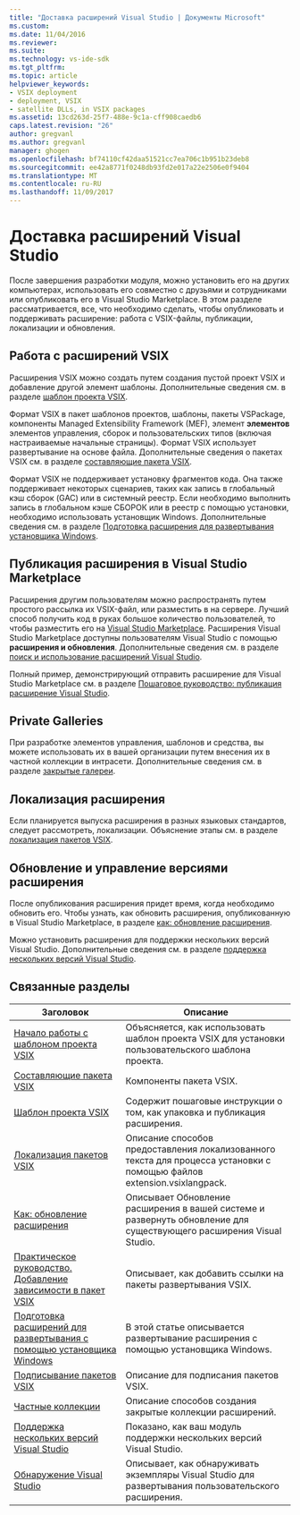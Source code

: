 ```yaml
---
title: "Доставка расширений Visual Studio | Документы Microsoft"
ms.custom: 
ms.date: 11/04/2016
ms.reviewer: 
ms.suite: 
ms.technology: vs-ide-sdk
ms.tgt_pltfrm: 
ms.topic: article
helpviewer_keywords:
- VSIX deployment
- deployment, VSIX
- satellite DLLs, in VSIX packages
ms.assetid: 13cd263d-25f7-488e-9c1a-cff908caedb6
caps.latest.revision: "26"
author: gregvanl
ms.author: gregvanl
manager: ghogen
ms.openlocfilehash: bf74110cf42daa51521cc7ea706c1b951b23deb8
ms.sourcegitcommit: ee42a8771f0248db93fd2e017a22e2506e0f9404
ms.translationtype: MT
ms.contentlocale: ru-RU
ms.lasthandoff: 11/09/2017
---
```

# <a name="shipping-visual-studio-extensions"></a>Доставка расширений Visual Studio
После завершения разработки модуля, можно установить его на других компьютерах, использовать его совместно с друзьями и сотрудниками или опубликовать его в Visual Studio Marketplace. В этом разделе рассматривается, все, что необходимо сделать, чтобы опубликовать и поддерживать расширение: работа с VSIX-файлы, публикации, локализации и обновления.  
  
## <a name="working-with-vsix-extensions"></a>Работа с расширений VSIX  
 Расширения VSIX можно создать путем создания пустой проект VSIX и добавление другой элемент шаблоны. Дополнительные сведения см. в разделе [шаблон проекта VSIX](../extensibility/vsix-project-template.md).  
  
 Формат VSIX в пакет шаблонов проектов, шаблоны, пакеты VSPackage, компоненты Managed Extensibility Framework (MEF), элемент **элементов** элементов управления, сборок и пользовательских типов (включая настраиваемые начальные страницы). Формат VSIX использует развертывание на основе файла. Дополнительные сведения о пакетах VSIX см. в разделе [составляющие пакета VSIX](../extensibility/anatomy-of-a-vsix-package.md).  
  
 Формат VSIX не поддерживает установку фрагментов кода. Она также поддерживает некоторых сценариев, таких как запись в глобальный кэш сборок (GAC) или в системный реестр. Если необходимо выполнить запись в глобальном кэше СБОРОК или в реестр с помощью установки, необходимо использовать установщик Windows. Дополнительные сведения см. в разделе [Подготовка расширения для развертывания установщика Windows](../extensibility/preparing-extensions-for-windows-installer-deployment.md).  
  
## <a name="publishing-your-extension-to-the-visual-studio-marketplace"></a>Публикация расширения в Visual Studio Marketplace  
 Расширения другим пользователям можно распространять путем простого рассылка их VSIX-файл, или разместить в на сервере. Лучший способ получить код в руках большое количество пользователей, то чтобы разместить его на [Visual Studio Marketplace](https://marketplace.visualstudio.com/vs). Расширения Visual Studio Marketplace доступны пользователям Visual Studio с помощью **расширения и обновления**. Дополнительные сведения см. в разделе [поиск и использование расширений Visual Studio](../ide/finding-and-using-visual-studio-extensions.md).  
  
 Полный пример, демонстрирующий отправить расширение для Visual Studio Marketplace см. в разделе [Пошаговое руководство: публикация расширение Visual Studio](../extensibility/walkthrough-publishing-a-visual-studio-extension.md).  
  
## <a name="private-galleries"></a>Private Galleries  
 При разработке элементов управления, шаблонов и средства, вы можете использовать их в вашей организации путем внесения их в частной коллекции в интрасети. Дополнительные сведения см. в разделе [закрытые галереи](../extensibility/private-galleries.md).  
  
## <a name="localizing-your-extension"></a>Локализация расширения  
 Если планируется выпуска расширения в разных языковых стандартов, следует рассмотреть, локализации. Объяснение этапы см. в разделе [локализация пакетов VSIX](../extensibility/localizing-vsix-packages.md).  
  
## <a name="updating-and-versioning-your-extension"></a>Обновление и управление версиями расширения  
 После опубликования расширения придет время, когда необходимо обновить его. Чтобы узнать, как обновить расширения, опубликованную в Visual Studio Marketplace, в разделе [как: обновление расширения](../extensibility/how-to-update-a-visual-studio-extension.md).  
  
 Можно установить расширения для поддержки нескольких версий Visual Studio. Дополнительные сведения см. в разделе [поддержка нескольких версий Visual Studio](../extensibility/supporting-multiple-versions-of-visual-studio.md).  
  
## <a name="related-topics"></a>Связанные разделы  
  
|Заголовок|Описание|  
|-----------|-----------------|  
|[Начало работы с шаблоном проекта VSIX](../extensibility/getting-started-with-the-vsix-project-template.md)|Объясняется, как использовать шаблон проекта VSIX для установки пользовательского шаблона проекта.|  
|[Составляющие пакета VSIX](../extensibility/anatomy-of-a-vsix-package.md)|Компоненты пакета VSIX.|  
|[Шаблон проекта VSIX](../extensibility/vsix-project-template.md)|Содержит пошаговые инструкции о том, как упаковка и публикация расширения.|  
|[Локализация пакетов VSIX](../extensibility/localizing-vsix-packages.md)|Описание способов предоставления локализованного текста для процесса установки с помощью файлов extension.vsixlangpack.|  
|[Как: обновление расширения](../extensibility/how-to-update-a-visual-studio-extension.md)|Описывает Обновление расширения в вашей системе и развернуть обновление для существующего расширения Visual Studio.|  
|[Практическое руководство. Добавление зависимости в пакет VSIX](../extensibility/how-to-add-a-dependency-to-a-vsix-package.md)|Описывает, как добавить ссылки на пакеты развертывания VSIX.|  
|[Подготовка расширений для развертывания с помощью установщика Windows](../extensibility/preparing-extensions-for-windows-installer-deployment.md)|В этой статье описывается развертывание расширения с помощью установщика Windows.|  
|[Подписывание пакетов VSIX](../extensibility/signing-vsix-packages.md)|Описание для подписания пакетов VSIX.|  
|[Частные коллекции](../extensibility/private-galleries.md)|Описание способов создания закрытые коллекции расширений.|  
|[Поддержка нескольких версий Visual Studio](../extensibility/supporting-multiple-versions-of-visual-studio.md)|Показано, как ваш модуль поддержки нескольких версий Visual Studio.|
|[Обнаружение Visual Studio](locating-visual-studio.md)|Описывает, как обнаруживать экземпляры Visual Studio для развертывания пользовательского расширения.|
